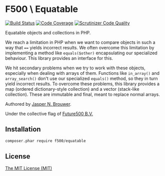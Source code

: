 # F500 \ Equatable

[![Build Status](https://scrutinizer-ci.com/g/f500/equatable/badges/build.png?b=master)](https://scrutinizer-ci.com/g/f500/equatable/build-status/master)
[![Code Coverage](https://scrutinizer-ci.com/g/f500/equatable/badges/coverage.png?b=master)](https://scrutinizer-ci.com/g/f500/equatable/?branch=master)
[![Scrutinizer Code Quality](https://scrutinizer-ci.com/g/f500/equatable/badges/quality-score.png?b=master)](https://scrutinizer-ci.com/g/f500/equatable/?branch=master)

Equatable objects and collections in PHP.

We reach a limitation in PHP when we want to compare objects in such a way that `==` yields incorrect results.
We often overcome this limitation by implementing a method like `equals($other)` encapsulating our specialized behaviour.
This library provides an interface for this.

We hit secondary problems when we try to work with these objects, especially when dealing with arrays of them.
Functions like `in_array()` and `array_search()` don't use our specialized `equals()` method, so they in turn yield incorrect results.
To overcome these problems, this library provides a map (ordered dictionary-style collection) and a vector (stack-like collection).
These are immutable and final, meant to replace normal arrays.

Authored by [Jasper N. Brouwer][jaspernbrouwer].

Under the collective flag of [Future500 B.V.][f500]

## Installation

```txt
composer.phar require f500/equatable
```

## License

[The MIT License (MIT)][license]


[f500]: https://github.com/f500
[jaspernbrouwer]: https://github.com/jaspernbrouwer
[license]: https://github.com/f500/equatable/blob/master/LICENSE
